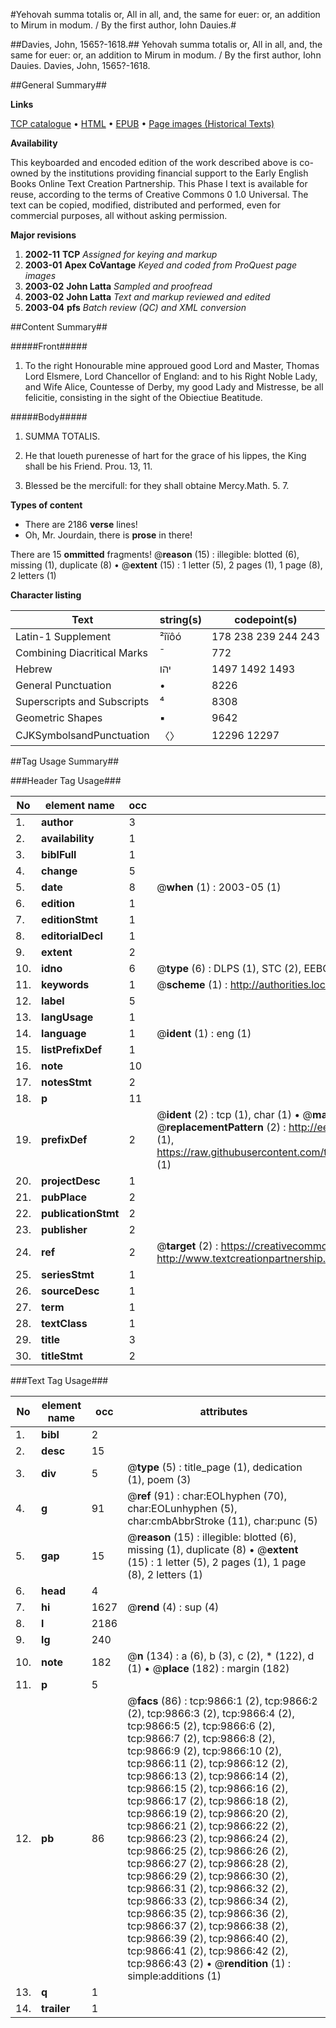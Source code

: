#Yehovah summa totalis or, All in all, and, the same for euer: or, an addition to Mirum in modum. / By the first author, Iohn Dauies.#

##Davies, John, 1565?-1618.##
Yehovah summa totalis or, All in all, and, the same for euer: or, an addition to Mirum in modum. / By the first author, Iohn Dauies.
Davies, John, 1565?-1618.

##General Summary##

**Links**

[TCP catalogue](http://www.ota.ox.ac.uk/tcp/)  • 
[HTML](http://tei.it.ox.ac.uk/tcp/Texts-HTML/free/A19/A19906.html)  • 
[EPUB](http://tei.it.ox.ac.uk/tcp/Texts-EPUB/free/A19/A19906.epub) • 
[Page images (Historical Texts)](https://data.historicaltexts.jisc.ac.uk/view?pubId=eebo-99844997e&pageId=eebo-99844997e-9866-1)

**Availability**

This keyboarded and encoded edition of the
	       work described above is co-owned by the institutions
	       providing financial support to the Early English Books
	       Online Text Creation Partnership. This Phase I text is
	       available for reuse, according to the terms of Creative
	       Commons 0 1.0 Universal. The text can be copied,
	       modified, distributed and performed, even for
	       commercial purposes, all without asking permission.

**Major revisions**

1. __2002-11__ __TCP__ *Assigned for keying and markup*
1. __2003-01__ __Apex CoVantage__ *Keyed and coded from ProQuest page images*
1. __2003-02__ __John Latta__ *Sampled and proofread*
1. __2003-02__ __John Latta__ *Text and markup reviewed and edited*
1. __2003-04__ __pfs__ *Batch review (QC) and XML conversion*

##Content Summary##

#####Front#####

1. To the right Honourable mine approued good Lord and Master, Thomas Lord Elsmere, Lord Chancellor of England: and to his Right Noble Lady, and Wife Alice, Countesse of Derby, my good Lady and Mistresse, be all felicitie, consisting in the sight of the Obiectiue Beatitude.

#####Body#####

1. SUMMA TOTALIS.

1. He that loueth purenesse of hart for the grace of his lippes, the King shall be his Friend.
Prou. 13, 11.

1. Blessed be the mercifull: for they shall obtaine Mercy.Math. 5. 7.

**Types of content**

  * There are 2186 **verse** lines!
  * Oh, Mr. Jourdain, there is **prose** in there!

There are 15 **ommitted** fragments! 
 @__reason__ (15) : illegible: blotted (6), missing (1), duplicate (8)  •  @__extent__ (15) : 1 letter (5), 2 pages (1), 1 page (8), 2 letters (1)

**Character listing**


|Text|string(s)|codepoint(s)|
|---|---|---|
|Latin-1 Supplement|²îïôó|178 238 239 244 243|
|Combining             Diacritical Marks|̄|772|
|Hebrew|יהו|1497 1492 1493|
|General Punctuation|•|8226|
|Superscripts             and Subscripts|⁴|8308|
|Geometric Shapes|▪|9642|
|CJKSymbolsandPunctuation|〈〉|12296 12297|

##Tag Usage Summary##

###Header Tag Usage###

|No|element name|occ|attributes|
|---|---|---|---|
|1.|__author__|3||
|2.|__availability__|1||
|3.|__biblFull__|1||
|4.|__change__|5||
|5.|__date__|8| @__when__ (1) : 2003-05 (1)|
|6.|__edition__|1||
|7.|__editionStmt__|1||
|8.|__editorialDecl__|1||
|9.|__extent__|2||
|10.|__idno__|6| @__type__ (6) : DLPS (1), STC (2), EEBO-CITATION (1), PROQUEST (1), VID (1)|
|11.|__keywords__|1| @__scheme__ (1) : http://authorities.loc.gov/ (1)|
|12.|__label__|5||
|13.|__langUsage__|1||
|14.|__language__|1| @__ident__ (1) : eng (1)|
|15.|__listPrefixDef__|1||
|16.|__note__|10||
|17.|__notesStmt__|2||
|18.|__p__|11||
|19.|__prefixDef__|2| @__ident__ (2) : tcp (1), char (1)  •  @__matchPattern__ (2) : ([0-9\-]+):([0-9IVX]+) (1), (.+) (1)  •  @__replacementPattern__ (2) : http://eebo.chadwyck.com/downloadtiff?vid=$1&page=$2 (1), https://raw.githubusercontent.com/textcreationpartnership/Texts/master/tcpchars.xml#$1 (1)|
|20.|__projectDesc__|1||
|21.|__pubPlace__|2||
|22.|__publicationStmt__|2||
|23.|__publisher__|2||
|24.|__ref__|2| @__target__ (2) : https://creativecommons.org/publicdomain/zero/1.0/ (1), http://www.textcreationpartnership.org/docs/. (1)|
|25.|__seriesStmt__|1||
|26.|__sourceDesc__|1||
|27.|__term__|1||
|28.|__textClass__|1||
|29.|__title__|3||
|30.|__titleStmt__|2||


###Text Tag Usage###

|No|element name|occ|attributes|
|---|---|---|---|
|1.|__bibl__|2||
|2.|__desc__|15||
|3.|__div__|5| @__type__ (5) : title_page (1), dedication (1), poem (3)|
|4.|__g__|91| @__ref__ (91) : char:EOLhyphen (70), char:EOLunhyphen (5), char:cmbAbbrStroke (11), char:punc (5)|
|5.|__gap__|15| @__reason__ (15) : illegible: blotted (6), missing (1), duplicate (8)  •  @__extent__ (15) : 1 letter (5), 2 pages (1), 1 page (8), 2 letters (1)|
|6.|__head__|4||
|7.|__hi__|1627| @__rend__ (4) : sup (4)|
|8.|__l__|2186||
|9.|__lg__|240||
|10.|__note__|182| @__n__ (134) : a (6), b (3), c (2), * (122), d (1)  •  @__place__ (182) : margin (182)|
|11.|__p__|5||
|12.|__pb__|86| @__facs__ (86) : tcp:9866:1 (2), tcp:9866:2 (2), tcp:9866:3 (2), tcp:9866:4 (2), tcp:9866:5 (2), tcp:9866:6 (2), tcp:9866:7 (2), tcp:9866:8 (2), tcp:9866:9 (2), tcp:9866:10 (2), tcp:9866:11 (2), tcp:9866:12 (2), tcp:9866:13 (2), tcp:9866:14 (2), tcp:9866:15 (2), tcp:9866:16 (2), tcp:9866:17 (2), tcp:9866:18 (2), tcp:9866:19 (2), tcp:9866:20 (2), tcp:9866:21 (2), tcp:9866:22 (2), tcp:9866:23 (2), tcp:9866:24 (2), tcp:9866:25 (2), tcp:9866:26 (2), tcp:9866:27 (2), tcp:9866:28 (2), tcp:9866:29 (2), tcp:9866:30 (2), tcp:9866:31 (2), tcp:9866:32 (2), tcp:9866:33 (2), tcp:9866:34 (2), tcp:9866:35 (2), tcp:9866:36 (2), tcp:9866:37 (2), tcp:9866:38 (2), tcp:9866:39 (2), tcp:9866:40 (2), tcp:9866:41 (2), tcp:9866:42 (2), tcp:9866:43 (2)  •  @__rendition__ (1) : simple:additions (1)|
|13.|__q__|1||
|14.|__trailer__|1||

